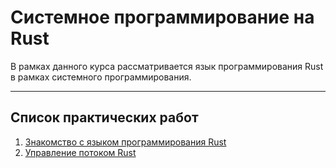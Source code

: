 # Системное программирование на Rust

В рамках данного курса рассматривается язык программирования Rust в рамках системного программирования.

---

## Список практических работ

1. [Знакомство с языком программирования Rust](/system-programming/practice-1)
1. [Управление потоком Rust](/system-programming/practice-2)
